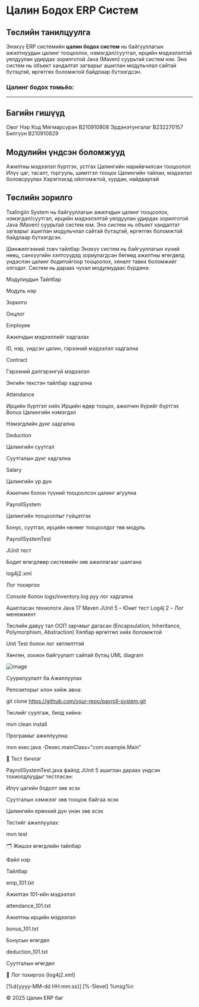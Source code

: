 # Цалин Бодох ERP Систем

##  Төслийн танилцуулга

Энэхүү ERP системийн **цалин бодох систем** нь байгууллагын ажилтнуудын цалинг тооцоолох, нэмэгдэл/суутгал, ирцийн мэдээлэлтэй уялдуулан удирдах зорилготой Java (Maven) суурьтай систем юм. Энэ систем нь объект хандалтат загварыг ашиглан модульчлал сайтай бүтэцтэй, өргөтгөх боломжтой байдлаар бүтээгдсэн.

  ###  Цалинг бодох томьёо:
  
  ---
  
  ## Багийн гишүүд
Овог Нэр	Код
Мягмарсүрэн	B210910808
Эрдэнэтунгалаг	B232270157
Билгүүн	B210910829
## Модулийн үндсэн боломжууд
Ажилтны мэдээлэл бүртгэх, устгах
Цалингийн нарийвчилсан тооцоолол
Илүү цаг, тасалт, торгууль, шимтгэл тооцох
Цалингийн тайлан, мэдээлэл боловсруулах
Хэрэглэхэд ойлгомжтой, хурдан, найдвартай

  

## Төслийн зорилго
Tsalingiin System нь байгууллагын ажилчдын цалинг тооцоолох, нэмэгдэл/суутгал, ирцийн мэдээлэлтэй уялдуулан удирдах зорилготой Java (Maven) суурьтай систем юм. Энэ систем нь объект хандалтат загварыг ашиглан модульчлал сайтай бүтэцтэй, өргөтгөх боломжтой байдлаар бүтээгдсэн.


 Шинжилгээний товч тайлбар
Энэхүү систем нь байгууллагын хүний нөөц, санхүүгийн хэлтсүүдэд зориулагдсан бөгөөд ажилтны өгөгдөлд үндэслэн цалинг бодитойгоор тооцоолох, хяналт тавих боломжийг олгодог. Систем нь дараах чухал модулиудаас бүрдэнэ:

Модулиудын Тайлбар

Модуль нэр

Зорилго

Онцлог

Employee

Ажилчдын мэдээллийг хадгалах

ID, нэр, үндсэн цалин, гэрээний мэдээлэл хадгална

Contract

Гэрээний дэлгэрэнгүй мэдээлэл

Энгийн текстэн тайлбар хадгална

Attendance

Ирцийн бүртгэл хийх
Ирцийн өдөр тооцох, ажилчин бүрийг бүртгэх
Bonus
Цалингийн нэмэгдэл

Нэмэгдлийн дүнг хадгална

Deduction

Цалингийн суутгал

Суутгалын дүнг хадгална

Salary

Цалингийн үр дүн

Ажилчин болон түүний тооцоолсон цалинг агуулна

PayrollSystem

Цалингийн тооцооллыг гүйцэтгэх

Бонус, суутгал, ирцийн нөлөөг тооцоолдог төв модуль

PayrollSystemTest

JUnit тест

Бодит өгөгдлөөр системийн зөв ажиллагааг шалгана

log4j2.xml

Лог тохиргоо

Console болон logs/inventory.log руу лог хадгална


 Ашигласан технологи
Java 17
Maven
JUnit 5 – Юнит тест
Log4j 2 – Лог менежмент

 Төслийн давуу тал
ООП зарчмыг дагасан (Encapsulation, Inheritance, Polymorphism, Abstraction)
Хялбар өргөтгөл хийх боломжтой

Unit Test болон лог хөтлөлттэй

Хөнгөн, зохион байгуулалт сайтай бүтэц
UML diagram

![image](https://github.com/user-attachments/assets/ac3e7611-4a6e-4053-960d-8c1863787338)


Суурилуулалт ба Ажиллуулах

Репозиторыг клон хийж авна:

git clone https://github.com/your-repo/payroll-system.git

Төслийг суулгаж, билд хийнэ:

mvn clean install

Програмыг ажиллуулна:

mvn exec:java -Dexec.mainClass="com.example.Main"

🧪 Тест бичлэг

PayrollSystemTest.java файлд JUnit 5 ашиглан дараах үндсэн тохиолдлуудыг тестлэсэн:

Илүү цагийн бодолт зөв эсэх

Суутгалын хэмжээг зөв тооцож байгаа эсэх

Цалингийн ерөнхий дүн үнэн зөв эсэх

Тестийг ажиллуулах:

mvn test

🗂 Жишээ өгөгдлийн тайлбар

Файл нэр

Тайлбар

emp_101.txt

Ажилтан 101-ийн мэдээлэл

attendance_101.txt

Ажилтны ирцийн мэдээлэл

bonus_101.txt

Бонусын өгөгдөл

deduction_101.txt

Суутгалын өгөгдөл

🧾 Лог тохиргоо (log4j2.xml)

<?xml version="1.0" encoding="UTF-8"?>
<Configuration status="WARN">
  <Appenders>
    <Console name="Console" target="SYSTEM_OUT">
      <PatternLayout pattern="[%d{HH:mm:ss}] [%-5level] %msg%n"/>
    </Console>
    <File name="File" fileName="logs/inventory.log">
      <PatternLayout>
        <Pattern>[%d{yyyy-MM-dd HH:mm:ss}] [%-5level] %msg%n</Pattern>
      </PatternLayout>
    </File>
  </Appenders>
  <Loggers>
    <Root level="info">
      <AppenderRef ref="Console"/>
      <AppenderRef ref="File"/>
    </Root>
  </Loggers>
</Configuration>

© 2025 Цалин ERP баг  
